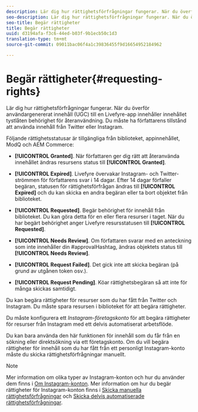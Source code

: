 ```yaml
---
description: Lär dig hur rättighetsförfrågningar fungerar. När du överför användargenererat innehåll (UGC) till en Livefyre-app innehåller innehållet tystlåten behörighet för återanvändning. Du måste ha författarens tillstånd att använda innehåll från Twitter eller Instagram.
seo-description: Lär dig hur rättighetsförfrågningar fungerar. När du överför användargenererat innehåll (UGC) till en Livefyre-app innehåller innehållet tystlåten behörighet för återanvändning. Du måste ha författarens tillstånd att använda innehåll från Twitter eller Instagram.
seo-title: Begär rättigheter
title: Begär rättigheter
uuid: d3194afa-f3c6-44ed-b03f-9b1ecb50c1d3
translation-type: tm+mt
source-git-commit: 09011bac06f4a1c39836455f9d16654952184962

---
```



# Begär rättigheter{#requesting-rights}

Lär dig hur rättighetsförfrågningar fungerar. När du överför användargenererat innehåll (UGC) till en Livefyre-app innehåller innehållet tystlåten behörighet för återanvändning. Du måste ha författarens tillstånd att använda innehåll från Twitter eller Instagram.

Följande rättighetsstatusar är tillgängliga från biblioteket, appinnehållet, ModQ och AEM Commerce:

* **[!UICONTROL Granted]**. När författaren ger dig rätt att återanvända innehållet ändras resursens status till **[!UICONTROL Granted]**.

* **[!UICONTROL Expired]**. Livefyre övervakar Instagram- och Twitter-strömmen för författarens svar i 14 dagar. Efter 14 dagar förfaller begäran, statusen för rättighetsförfrågan ändras till **[!UICONTROL Expired]** och du kan skicka en andra begäran eller ta bort objektet från biblioteket.
* **[!UICONTROL Requested]**. Begär behörighet för innehåll från biblioteket. Du kan göra detta för en eller flera resurser i taget. När du har begärt behörighet anger Livefyre resursstatusen till **[!UICONTROL Requested]**.
* **[!UICONTROL Needs Review]**. Om författaren svarar med en anteckning som inte innehåller din #approvalHashtag, ändras objektets status till **[!UICONTROL Needs Review]**.

* **[!UICONTROL Request Failed]**. Det gick inte att skicka begäran (på grund av utgånen token osv.).
* **[!UICONTROL Request Pending]**. Köar rättighetsbegäran så att inte för många skickas samtidigt.

Du kan begära rättigheter för resurser som du har fått från Twitter och Instagram. Du måste spara resursen i biblioteket för att begära rättigheter.

Du måste konfigurera ett *Instagram-företagskonto* för att begära rättigheter för resurser från Instagram med ett delvis automatiserat arbetsflöde.

Du kan bara använda den här funktionen för innehåll som du får från en sökning eller direktsökning via ett företagskonto. Om du vill begära rättigheter för innehåll som du har fått från ett personligt Instagram-konto måste du skicka rättighetsförfrågningar manuellt.

>[!NOTE]
>
>Mer information om olika typer av Instagram-konton och hur du använder dem finns i [Om Instagram-konton](/help/using/c-users-creating-accounts-with-studio-access/t-configure-social-accout-instagram/c-about-instagram-accounts.md#c_about_instagram_accounts). Mer information om hur du begär rättigheter för Instagram-konton finns i [Skicka manuella rättighetsförfrågningar](/help/using/c-how-requesting-rights-works/c-send-instagram-manual-rights-request.md#c_send_instagram_manual_rights_request) och [Skicka delvis automatiserade rättighetsförfrågningar](/help/using/c-how-requesting-rights-works/c-send-an-instagram-rights-request-from-the-library.md#c_send_an_instagram_rights_request_from_the_library).

